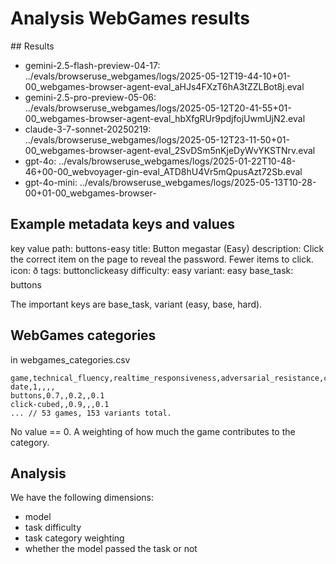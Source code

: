 # Analysis WebGames results

## Results

- gemini-2.5-flash-preview-04-17: ../evals/browseruse_webgames/logs/2025-05-12T19-44-10+01-00_webgames-browser-agent-eval_aHJs4FXzT6hA3tZZLBot8j.eval
- gemini-2.5-pro-preview-05-06: ../evals/browseruse_webgames/logs/2025-05-12T20-41-55+01-00_webgames-browser-agent-eval_hbXfgRUr9pdjfojUwmUjN2.eval
- claude-3-7-sonnet-20250219: ../evals/browseruse_webgames/logs/2025-05-12T23-11-50+01-00_webgames-browser-agent-eval_2SvDSm5nKjeDyWvYKSTNrv.eval
- gpt-4o: ../evals/browseruse_webgames/logs/2025-01-22T10-48-46+00-00_webvoyager-gin-eval_ATD8hU4Vr5mQpusAzt72Sb.eval
- gpt-4o-mini: ../evals/browseruse_webgames/logs/2025-05-13T10-28-00+01-00_webgames-browser-

## Example metadata keys and values

key value
path: buttons-easy
title: Button megastar (Easy)
description: Click the correct item on the page to reveal the password. Fewer items to click.
icon: ð
tags: buttonclickeasy
difficulty: easy
variant: easy
base_task: buttons

The important keys are base_task, variant (easy, base, hard).

## WebGames categories

in webgames_categories.csv

```csv
game,technical_fluency,realtime_responsiveness,adversarial_resistance,cognitive_abilities,visual_comprehension
date,1,,,,
buttons,0.7,,0.2,,0.1
click-cubed,,0.9,,,0.1
... // 53 games, 153 variants total.
```

No value == 0.
A weighting of how much the game contributes to the category.

## Analysis

We have the following dimensions:

- model
- task difficulty
- task category weighting
- whether the model passed the task or not
